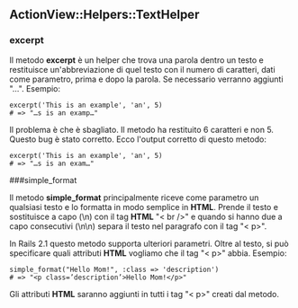 ## ActionView::Helpers::TextHelper

### excerpt

Il metodo **excerpt** è un helper che trova una parola dentro un testo e restituisce un'abbreviazione di quel testo con il numero di caratteri, dati come parametro, prima e dopo la parola. Se necessario verranno aggiunti "…". Esempio:

	excerpt('This is an example', 'an', 5)
	# => "…s is an examp…"

Il problema è che è sbagliato. Il metodo ha restituito 6 caratteri e non 5. Questo bug è stato corretto. Ecco l'output corretto di questo metodo:

	excerpt('This is an example', 'an', 5)
	# => "…s is an exam…"
	
###simple\_format

Il metodo **simple\_format** principalmente riceve come parametro un qualsiasi testo e lo formatta in modo semplice in **HTML**. Prende il testo e sostituisce a capo (\n) con il tag **HTML** "< br />" e quando si hanno due a capo consecutivi (\n\n) separa il testo nel paragrafo con il tag "< p>".

In Rails 2.1 questo metodo supporta ulteriori parametri. Oltre al testo, si può specificare quali attributi **HTML** vogliamo che il tag "< p>" abbia. Esempio: 

	simple_format("Hello Mom!", :class => 'description')
	# => "<p class=’description’>Hello Mom!</p>"

Gli attributi **HTML** saranno aggiunti in tutti i tag "< p>" creati dal metodo.

